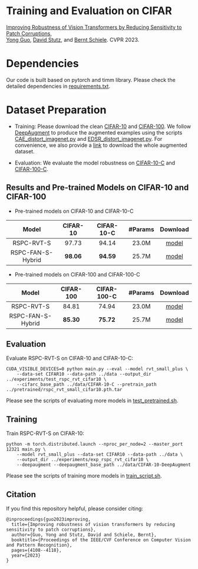# Training and Evaluation on CIFAR
[Improving Robustness of Vision Transformers by Reducing Sensitivity to Patch Corruptions](https://openaccess.thecvf.com/content/CVPR2023/papers/Guo_Improving_Robustness_of_Vision_Transformers_by_Reducing_Sensitivity_To_Patch_CVPR_2023_paper.pdf), \
[Yong Guo](http://www.guoyongcs.com/), [David Stutz](https://davidstutz.de/), and [Bernt Schiele](https://scholar.google.com/citations?user=z76PBfYAAAAJ&hl=en). CVPR 2023.



# Dependencies
Our code is built based on pytorch and timm library. Please check the detailed dependencies in [requirements.txt](https://github.com/guoyongcs/RSPC/requirements.txt).

# Dataset Preparation

- Training: Please download the clean [CIFAR-10](https://www.cs.toronto.edu/~kriz/cifar.html) and [CIFAR-100](https://www.cs.toronto.edu/~kriz/cifar.html). We follow [DeepAugment](https://github.com/hendrycks/imagenet-r/tree/master/DeepAugment) to produce the augmented examples using the scripts [CAE_distort_imagenet.py](CAE_distort_imagenet.py) and [EDSR_distort_imagenet.py](EDSR_distort_imagenet.py). For convenience, we also provide a [link](xxx) to download the whole augmented dataset.


- Evaluation: We evaluate the model robustness on [CIFAR-10-C](https://zenodo.org/record/2535967) and [CIFAR-100-C](https://zenodo.org/record/3555552).


## Results and Pre-trained Models on CIFAR-10 and CIFAR-100

- Pre-trained models on CIFAR-10 and CIFAR-10-C

|       Model       | CIFAR-10  | CIFAR-10-C | #Params |                                             Download                                             |
|:-----------------:|:---------:|:----------:|:-------:|:------------------------------------------------------------------------------------------------:|
|    RSPC-RVT-S     |   97.73   |   94.14    |  23.0M  | [model](https://github.com/guoyongcs/RSPC/releases/download/v1.1/rspc_rvt_small_cifar10.pth.tar) |
| RSPC-FAN-S-Hybrid | **98.06** | **94.59**  |  25.7M  | [model](https://github.com/guoyongcs/RSPC/releases/download/v1.1/rspc_fan_small_cifar10.pth.tar) |

- Pre-trained models on CIFAR-100 and CIFAR-100-C

|       Model       | CIFAR-100 | CIFAR-100-C | #Params |                                              Download                                              |
|:-----------------:|:---------:|:-----------:|:-------:|:--------------------------------------------------------------------------------------------------:|
|    RSPC-RVT-S     |   84.81   |    74.94    |    23.0M    | [model](https://github.com/guoyongcs/RSPC/releases/download/v1.1/rspc_rvt_small_cifar100.pth.tar)  |
| RSPC-FAN-S-Hybrid | **85.30** |  **75.72**  |  25.7M  | [model](https://github.com/guoyongcs/RSPC/releases/download/v1.1/rspc_fan_small_cifar100.pth.tar)  |


## Evaluation 

Evaluate RSPC-RVT-S on CIFAR-10 and CIFAR-10-C:
```
CUDA_VISIBLE_DEVICES=0 python main.py --eval --model rvt_small_plus \
    --data-set CIFAR10 --data-path ../data --output_dir ../experiments/test_rspc_rvt_cifar10 \
    --cifarc_base_path ../data/CIFAR-10-C --pretrain_path ../pretrained/rspc_rvt_small_cifar10.pth.tar
```

Please see the scripts of evaluating more models in [test_pretrained.sh](test_pretrained.sh).

## Training
Train RSPC-RVT-S on CIFAR-10:
```
python -m torch.distributed.launch --nproc_per_node=2 --master_port 12321 main.py \
    --model rvt_small_plus --data-set CIFAR10 --data-path ../data \
    --output_dir ../experiments/exp_rspc_rvt_cifar10 \
    --deepaugment --deepaugment_base_path ../data/CIFAR-10-DeepAugment
```
Please see the scripts of training more models in [train_script.sh](train_script.sh).




## Citation
If you find this repository helpful, please consider citing:
```
@inproceedings{guo2023improving,
  title={Improving robustness of vision transformers by reducing sensitivity to patch corruptions},
  author={Guo, Yong and Stutz, David and Schiele, Bernt},
  booktitle={Proceedings of the IEEE/CVF Conference on Computer Vision and Pattern Recognition},
  pages={4108--4118},
  year={2023}
}
```


